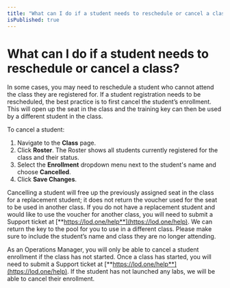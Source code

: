 ```yaml
---
title: "What can I do if a student needs to reschedule or cancel a class?"
isPublished: true
---
```


# What can I do if a student needs to reschedule or cancel a class?

In some cases, you may need to reschedule a student who cannot attend the class they are registered for. If a student registration needs to be rescheduled, the best practice is to first cancel the student’s enrollment. This will open up the seat in the class and the training key can then be used by a different student in the class.

To cancel a student:
1. Navigate to the **Class** page.
1. Click **Roster**. The Roster shows all students currently registered for the class and their status.
1. Select the **Enrollment** dropdown menu next to the student's name and choose **Cancelled**.
1. Click **Save Changes**.

Cancelling a student will free up the previously assigned seat in the class for a replacement student; it does not return the voucher used for the seat to be used in another class. If you do not have a replacement student and would like to use the voucher for another class, you will need to submit a Support ticket at [**https://lod.one/help**](https://lod.one/help). We can return the key to the pool for you to use in a different class. Please make sure to include the student’s name and class they are no longer attending.

As an Operations Manager, you will only be able to cancel a student enrollment if the class has not started. Once a class has started, you will need to submit a Support ticket at [**https://lod.one/help**](https://lod.one/help). If the student has not launched any labs, we will be able to cancel their enrollment.
